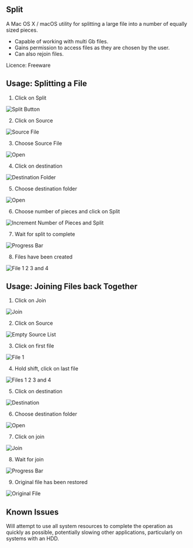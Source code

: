 Split
-----

A Mac OS X / macOS utility for splitting a large file into a number of equally sized pieces.

- Capable of working with multi Gb files.
- Gains permission to access files as they are chosen by the user.
- Can also rejoin files.

Licence: Freeware

Usage: Splitting a File
-----------------------

1. Click on Split

![Split Button](https://github.com/macsplit/split/raw/master/screens/1.png)

2. Click on Source

![Source File](https://github.com/macsplit/split/raw/master/screens/2.png)

3. Choose Source File

![Open](https://github.com/macsplit/split/raw/master/screens/3.png)

4. Click on destination

![Destination Folder](https://github.com/macsplit/split/raw/master/screens/4.png)

5. Choose destination folder

![Open](https://github.com/macsplit/split/raw/master/screens/5.png)

6. Choose number of pieces and click on Split

![Increment Number of Pieces and Split](https://github.com/macsplit/split/raw/master/screens/6.png)

7. Wait for split to complete

![Progress Bar](https://github.com/macsplit/split/raw/master/screens/7.png)

8. Files have been created

![File 1 2 3 and 4](https://github.com/macsplit/split/raw/master/screens/9.png)

Usage: Joining Files back Together
----------------------------------

1. Click on Join

![Join](https://github.com/macsplit/split/raw/master/screens/1b.png)

2. Click on Source

![Empty Source List](https://github.com/macsplit/split/raw/master/screens/10.png)

3. Click on first file

![File 1](https://github.com/macsplit/split/raw/master/screens/11.png)

4. Hold shift, click on last file

![Files 1 2 3 and 4](https://github.com/macsplit/split/raw/master/screens/12.png)

5. Click on destination

![Destination](https://github.com/macsplit/split/raw/master/screens/13.png)

6. Choose destination folder

![Open](https://github.com/macsplit/split/raw/master/screens/14.png)

7. Click on join

![Join](https://github.com/macsplit/split/raw/master/screens/15.png)

8. Wait for join

![Progress Bar](https://github.com/macsplit/split/raw/master/screens/16.png)

9. Original file has been restored

![Original File](https://github.com/macsplit/split/raw/master/screens/9b.png)


Known Issues
------------

Will attempt to use all system resources to complete the operation as quickly as possible,
potentially slowing other applications, particularly on systems with an HDD.

